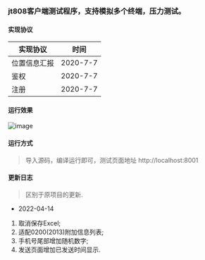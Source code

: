 ### jt808客户端测试程序，支持模拟多个终端，压力测试。
#### 实现协议

| 实现协议   | 时间|
|--------|---|
| 位置信息汇报 |2020-7-7|
| 鉴权     | 2020-7-7|
| 注册     | 2020-7-7|

#### 运行效果

![image](https://raw.githubusercontent.com/yangjiechina/jt808client/master/client/src/main/resources/static/preview.png)

#### 运行方式

> 导入源码，编译运行即可，测试页面地址 http://localhost:8001

#### 更新日志

> 区别于原项目的更新.

* 2022-04-14

1. 取消保存Excel;
2. 适配0200(2013)附加信息列表;
3. 手机号尾部增加随机数字;
4. 发送页面增加已发送时间显示.
